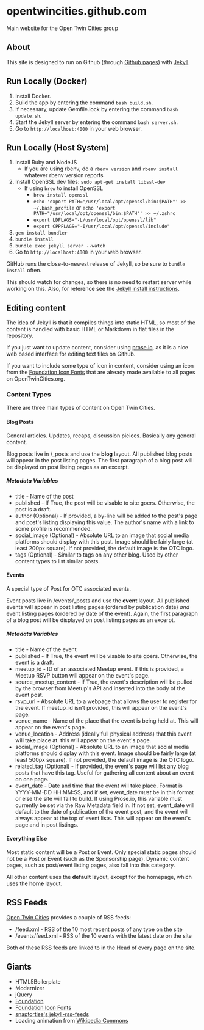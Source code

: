 # opentwincities.github.com

Main website for the Open Twin Cities group

## About

This site is designed to run on Github (through [Github pages](https://pages.github.com/))
with [Jekyll](https://jekyllrb.com/).

## Run Locally (Docker)
1.  Install Docker.
2.  Build the app by entering the command `bash build.sh`.
3.  If necessary, update Gemfile.lock by entering the command `bash update.sh`.
4.  Start the Jekyll server by entering the command `bash server.sh`.
5.  Go to `http://localhost:4000` in your web browser.

## Run Locally (Host System)

1. Install Ruby and NodeJS
   * If you are using rbenv, do a `rbenv version` and `rbenv install`
       whatever rbenv version reports
2. Install OpenSSL dev files: `sudo apt-get install libssl-dev`
   * If using `brew` to install OpenSSL
      * `brew install openssl`
      * `echo 'export PATH="/usr/local/opt/openssl/bin:$PATH"' >> ~/.bash_profile` or `echo 'export PATH="/usr/local/opt/openssl/bin:$PATH"' >> ~/.zshrc`
      * `export LDFLAGS="-L/usr/local/opt/openssl/lib"`
      * `export CPPFLAGS="-I/usr/local/opt/openssl/include"`
3. `gem install bundler`
4. `bundle install`
5. `bundle exec jekyll server --watch`
6. Go to `http://localhost:4000` in your web browser.

GitHub runs the close-to-newest release of Jekyll, so be sure to `bundle install` often.

This should watch for changes, so there is no need to restart server
while working on this.  Also, for reference see the [Jekyll install instructions](https://jekyllrb.com/docs/installation/).

## Editing content

The idea of Jekyll is that it compiles things into static HTML, so most of the content
is handled with basic HTML or Markdown in flat files in the repository.

If you just want to update content, consider using [prose.io](https://prose.io/), as
it is a nice web based interface for editing text files on Github.

If you want to include some type of icon in content, consider using an icon from
the [Foundation Icon Fonts](https://zurb.com/playground/foundation-icon-fonts-3)
that are already made available to all pages on OpenTwinCities.org.

### Content Types

There are three main types of content on Open Twin Cities.

#### Blog Posts

General articles. Updates, recaps, discussion pieices. Basically any general
content.

Blog posts live in /_posts and use the **blog** layout. All published blog
posts will appear in the post listing pages. The first paragraph of a blog post
will be displayed on post listing pages as an excerpt.

##### Metadata Variables

* title - Name of the post
* published - If True, the post will be visable to site goers. Otherwise, the
  post is a draft.
* author (Optional) - If provided, a by-line will be added to the post's page
  and post's listing displaying this value. The author's name with a link to
  some profile is recommended.
* social_image (Optional) - Absolute URL to an image that social media
  platforms should display with this post. Image should be fairly large (at
  least 200px square). If not provided, the default image is the OTC logo.
* tags (Optional) - Similar to tags on any other blog. Used by other content types to
  list similar posts.

#### Events

A special type of Post for OTC associated events.

Event posts live in /events/_posts and use the **event** layout. All published
events will appear in post listing pages (ordered by publication date) *and*
event listing pages (ordered by date of the event). Again, the first paragraph
of a blog post will be displayed on post listing pages as an excerpt.

##### Metadata Variables

* title - Name of the event
* published - If True, the event will be visable to site goers. Otherwise, the
  event is a draft.
* meetup_id - ID of an associated Meetup event. If this is provided, a Meetup
  RSVP button will appear on the event's page.
* source_meetup_content - If True, the event's description will be pulled by
  the browser from Meetup's API and inserted into the body of the event post.
* rsvp_url - Absolute URL to a webpage that allows the user to register for the
  event. If meetup_id isn't provided, this will appear on the event's page.
* venue_name - Name of the place that the event is being held at. This will
  appear on the event's page.
* venue_location - Address (ideally full physical address) that this event will
  take place at. this will appear on the event's page.
* social_image (Optional) - Absolute URL to an image that social media
  platforms should display with this event. Image should be fairly large (at
  least 500px square). If not provided, the default image is the OTC logo.
* related_tag (Optional) - If provided, the event's page will list any blog
  posts that have this tag. Useful for gathering all content about an event
  on one page.
* event_date - Date and time that the event will take place. Format is
  YYYY-MM-DD HH:MM:SS, and if set, event_date *must* be in this format or else
  the site will fail to build. If using Prose.io, this variable must currently
  be set via the Raw Metadata field in. If not set, event_date will default to
  the date of publication of the event post, and the event will always appear
  at the top of event lists. This will appear on the event's page and in post
  listings.

#### Everything Else

Most static content will be a Post or Event. Only special static pages should
not be a Post or Event (such as the Sponsorship page). Dynamic content pages,
such as post/event listing pages, also fall into this category.

All other content uses the **default** layout, except for the homepage, which
uses the **home** layout.

## RSS Feeds

[Open Twin Cities](http://www.opentwincities.org/) provides a couple of RSS feeds:

* /feed.xml - RSS of the 10 most recent posts of any type on the site
* /events/feed.xml - RSS of the 10 events with the latest date on the site

Both of these RSS feeds are linked to in the Head of every page on the site.

## Giants

* HTML5Boilerplate
* Modernizer
* jQuery
* [Foundation](https://foundation.zurb.com/)
* [Foundation Icon Fonts](https://zurb.com/playground/foundation-icon-fonts-3)
* [snaptortise's jekyll-rss-feeds](https://github.com/snaptortoise/jekyll-rss-feeds)
* Loading animation from [Wikipedia Commons](https://upload.wikimedia.org/wikipedia/commons/3/3a/Gray_circles_rotate.gif)
